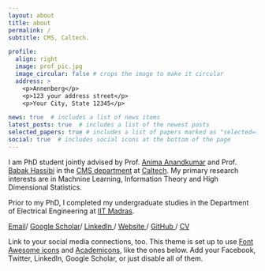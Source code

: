 ```yaml
---
layout: about
title: about
permalink: /
subtitle: CMS, Caltech.

profile:
  align: right
  image: prof_pic.jpg
  image_circular: false # crops the image to make it circular
  address: >
    <p>Annenberg</p>
    <p>123 your address street</p>
    <p>Your City, State 12345</p>

news: true  # includes a list of news items
latest_posts: true  # includes a list of the newest posts
selected_papers: true # includes a list of papers marked as "selected={true}"
social: true  # includes social icons at the bottom of the page
---
```

I am PhD student jointly advised by Prof. [Anima Anandkumar](http://tensorlab.cms.caltech.edu/users/anima/) and Prof. [Babak Hassibi](https://www.babak.caltech.edu/) in the [CMS department](http://cms.caltech.edu/) at [Caltech](https://www.caltech.edu/). My primary research interests are in Machnine Learning, Information Theory and High Dimensional Statistics.

<!-- Write your biography here. Tell the world about yourself. Link to your favorite [subreddit](http://reddit.com). You can put a picture in, too. The code is already in, just name your picture `prof_pic.jpg` and put it in the `img/` folder.

Put your address / P.O. box / other info right below your picture. You can also disable any of these elements by editing `profile` property of the YAML header of your `_pages/about.md`. Edit `_bibliography/papers.bib` and Jekyll will render your [publications page](/al-folio/publications/) automatically. -->

Prior to my PhD, I completed my undergraduate studies in the Department of Electrical Engineering at <a href="https://www.iitm.ac.in/">IIT Madras</a>.

<a href="mailto:nithinvarmak2305@gmail.com">Email</a>/
<a href="https://scholar.google.co.in/">Google Scholar</a>/
<a href="https://www.linkedin.com/in/nithin-varma/"> LinkedIn </a>/
<a href="https://n1thinv.github.io/"> Website </a> /
<a href="https://github.com/n1thinV"> GitHub </a> /
<a href="./files/cv_v3.pdf"> CV </a>


Link to your social media connections, too. This theme is set up to use [Font Awesome icons](http://fortawesome.github.io/Font-Awesome/) and [Academicons](https://jpswalsh.github.io/academicons/), like the ones below. Add your Facebook, Twitter, LinkedIn, Google Scholar, or just disable all of them.
